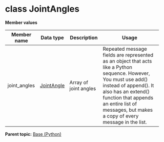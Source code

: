 # class JointAngles

 **Member values** 

|Member name|Data type|Description|Usage|
|-----------|---------|-----------|-----|
|joint\_angles| [JointAngle](JointAngle.md#)|Array of joint angles|Repeated message fields are represented as an object that acts like a Python sequence. However, You must use add\(\) instead of append\(\). It also has an extend\(\) function that appends an entire list of messages, but makes a copy of every message in the list.|

**Parent topic:** [Base \(Python\)](../../summary_pages/Base.md)

